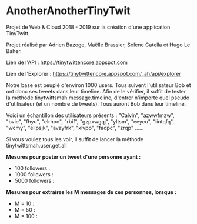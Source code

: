 # AnotherAnotherTinyTwit

Projet de Web & Cloud 2018 - 2019 sur la création d'une application TinyTwitt.

Projet réalisé par Adrien Bazoge, Maëlle Brassier, Solène Catella et Hugo Le Baher.

Lien de l'API : https://tinytwittencore.appspot.com

Lien de l'Explorer : https://tinytwittencore.appspot.com/_ah/api/explorer

Notre base est peuplé d'environ 1000 users. 
Tous suivent l'utilisateur Bob et ont donc ses tweets dans leur timeline.
Afin de le vérifier, il suffit de tester la méthode tinytwittsmah.message.timeline, 
d'entrer n'importe quel pseudo d'utilisateur (et un nombre de tweets). Tous auront
Bob dans leur timeline. 

Voici un échantillon des utilisateurs présents : "Calvin", "azwwfmzw", "bvie", "fhyu", "elrhoo", "rbif", "gzpxwgqj", "yltsm", "eeycu", "lintqfq", "wcmy", "ellpsjk", "avayfrk", "xlvpp", "fadpc", "zrqp" ......

Si vous voulez tous les voir, il suffit de lancer la méthode tinytwittsmah.user.get.all

**Mesures pour poster un tweet d'une personne ayant :**
* 100 followers :
* 1000 followers :
* 5000 followers :

**Mesures pour extraires les M messages de ces personnes, lorsque :**
* M = 10 :
* M = 50 :
* M = 100 :
